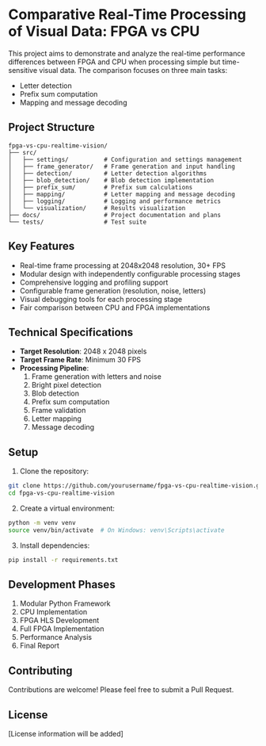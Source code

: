 # Comparative Real-Time Processing of Visual Data: FPGA vs CPU

This project aims to demonstrate and analyze the real-time performance differences between FPGA and CPU when processing simple but time-sensitive visual data. The comparison focuses on three main tasks:
- Letter detection
- Prefix sum computation
- Mapping and message decoding

## Project Structure

```
fpga-vs-cpu-realtime-vision/
├── src/
│   ├── settings/          # Configuration and settings management
│   ├── frame_generator/   # Frame generation and input handling
│   ├── detection/         # Letter detection algorithms
│   ├── blob_detection/    # Blob detection implementation
│   ├── prefix_sum/        # Prefix sum calculations
│   ├── mapping/           # Letter mapping and message decoding
│   ├── logging/           # Logging and performance metrics
│   └── visualization/     # Results visualization
├── docs/                  # Project documentation and plans
└── tests/                 # Test suite
```

## Key Features

- Real-time frame processing at 2048x2048 resolution, 30+ FPS
- Modular design with independently configurable processing stages
- Comprehensive logging and profiling support
- Configurable frame generation (resolution, noise, letters)
- Visual debugging tools for each processing stage
- Fair comparison between CPU and FPGA implementations

## Technical Specifications

- **Target Resolution**: 2048 x 2048 pixels
- **Target Frame Rate**: Minimum 30 FPS
- **Processing Pipeline**:
  1. Frame generation with letters and noise
  2. Bright pixel detection
  3. Blob detection
  4. Prefix sum computation
  5. Frame validation
  6. Letter mapping
  7. Message decoding

## Setup

1. Clone the repository:
```bash
git clone https://github.com/yourusername/fpga-vs-cpu-realtime-vision.git
cd fpga-vs-cpu-realtime-vision
```

2. Create a virtual environment:
```bash
python -m venv venv
source venv/bin/activate  # On Windows: venv\Scripts\activate
```

3. Install dependencies:
```bash
pip install -r requirements.txt
```

## Development Phases

1. Modular Python Framework
2. CPU Implementation
3. FPGA HLS Development
4. Full FPGA Implementation
5. Performance Analysis
6. Final Report

## Contributing

Contributions are welcome! Please feel free to submit a Pull Request.

## License

[License information will be added]
